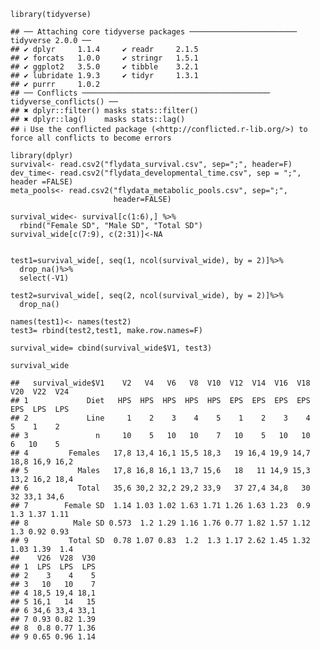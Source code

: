     library(tidyverse)

    ## ── Attaching core tidyverse packages ──────────────────────── tidyverse 2.0.0 ──
    ## ✔ dplyr     1.1.4     ✔ readr     2.1.5
    ## ✔ forcats   1.0.0     ✔ stringr   1.5.1
    ## ✔ ggplot2   3.5.0     ✔ tibble    3.2.1
    ## ✔ lubridate 1.9.3     ✔ tidyr     1.3.1
    ## ✔ purrr     1.0.2     
    ## ── Conflicts ────────────────────────────────────────── tidyverse_conflicts() ──
    ## ✖ dplyr::filter() masks stats::filter()
    ## ✖ dplyr::lag()    masks stats::lag()
    ## ℹ Use the conflicted package (<http://conflicted.r-lib.org/>) to force all conflicts to become errors

    library(dplyr)
    survival<- read.csv2("flydata_survival.csv", sep=";", header=F)
    dev_time<- read.csv2("flydata_developmental_time.csv", sep = ";", header =FALSE)
    meta_pools<- read.csv2("flydata_metabolic_pools.csv", sep=";",
                           header=FALSE)

    survival_wide<- survival[c(1:6),] %>%
      rbind("Female SD", "Male SD", "Total SD")
    survival_wide[c(7:9), c(2:31)]<-NA


    test1=survival_wide[, seq(1, ncol(survival_wide), by = 2)]%>%
      drop_na()%>%
      select(-V1)

    test2=survival_wide[, seq(2, ncol(survival_wide), by = 2)]%>%
      drop_na()

    names(test1)<- names(test2)
    test3= rbind(test2,test1, make.row.names=F)

    survival_wide= cbind(survival_wide$V1, test3)

    survival_wide

    ##   survival_wide$V1    V2   V4   V6   V8  V10  V12  V14  V16  V18  V20  V22  V24
    ## 1             Diet   HPS  HPS  HPS  HPS  HPS  EPS  EPS  EPS  EPS  EPS  LPS  LPS
    ## 2             Line     1    2    3    4    5    1    2    3    4    5    1    2
    ## 3               n     10    5   10   10    7   10    5   10   10    6   10    5
    ## 4         Females   17,8 13,4 16,1 15,5 18,3   19 16,4 19,9 14,7 18,8 16,9 16,2
    ## 5           Males   17,8 16,8 16,1 13,7 15,6   18   11 14,9 15,3 13,2 16,2 18,4
    ## 6           Total   35,6 30,2 32,2 29,2 33,9   37 27,4 34,8   30   32 33,1 34,6
    ## 7        Female SD  1.14 1.03 1.02 1.63 1.71 1.26 1.63 1.23  0.9  1.3 1.37 1.11
    ## 8          Male SD 0.573  1.2 1.29 1.16 1.76 0.77 1.82 1.57 1.12  1.3 0.92 0.93
    ## 9         Total SD  0.78 1.07 0.83  1.2  1.3 1.17 2.62 1.45 1.32 1.03 1.39  1.4
    ##    V26  V28  V30
    ## 1  LPS  LPS  LPS
    ## 2    3    4    5
    ## 3   10   10    7
    ## 4 18,5 19,4 18,1
    ## 5 16,1   14   15
    ## 6 34,6 33,4 33,1
    ## 7 0.93 0.82 1.39
    ## 8  0.8 0.77 1.36
    ## 9 0.65 0.96 1.14
